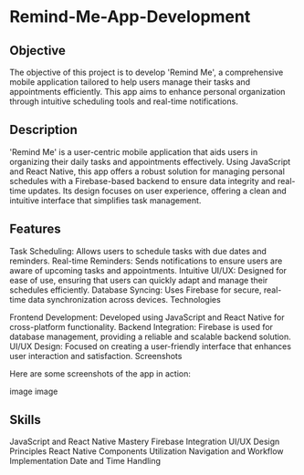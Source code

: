 # Remind-Me-App-Development

## Objective

The objective of this project is to develop 'Remind Me', a comprehensive mobile application tailored to help users manage their tasks and appointments efficiently. This app aims to enhance personal organization through intuitive scheduling tools and real-time notifications.

## Description

'Remind Me' is a user-centric mobile application that aids users in organizing their daily tasks and appointments effectively. Using JavaScript and React Native, this app offers a robust solution for managing personal schedules with a Firebase-based backend to ensure data integrity and real-time updates. Its design focuses on user experience, offering a clean and intuitive interface that simplifies task management.

## Features

Task Scheduling: Allows users to schedule tasks with due dates and reminders.
Real-time Reminders: Sends notifications to ensure users are aware of upcoming tasks and appointments.
Intuitive UI/UX: Designed for ease of use, ensuring that users can quickly adapt and manage their schedules efficiently.
Database Syncing: Uses Firebase for secure, real-time data synchronization across devices.
Technologies

Frontend Development: Developed using JavaScript and React Native for cross-platform functionality.
Backend Integration: Firebase is used for database management, providing a reliable and scalable backend solution.
UI/UX Design: Focused on creating a user-friendly interface that enhances user interaction and satisfaction.
Screenshots

Here are some screenshots of the app in action:

image
image

## Skills

JavaScript and React Native Mastery
Firebase Integration
UI/UX Design Principles
React Native Components Utilization
Navigation and Workflow Implementation
Date and Time Handling
